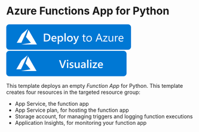 # Azure Functions App for Python

[![Deploy To Azure](https://raw.githubusercontent.com/Azure/azure-quickstart-templates/master/1-CONTRIBUTION-GUIDE/images/deploytoazure.svg?sanitize=true)](https://portal.azure.com/#create/Microsoft.Template/uri/https%3A%2F%2Fraw.githubusercontent.com%2Fimwenyz%2Fazure-functions-python-template%2Fmaster%2Fazuredeploy.json)  [![Visualize](https://raw.githubusercontent.com/Azure/azure-quickstart-templates/master/1-CONTRIBUTION-GUIDE/images/visualizebutton.svg?sanitize=true)](http://armviz.io/#/?load=https%3A%2F%2Fraw.githubusercontent.com%2Fimwenyz%2Fazure-functions-python-template%2Fmaster%2Fazuredeploy.json)

This template deploys an empty *Function App* for Python. This template creates four resources in the targeted resource group:
* App Service, the function app
* App Service plan, for hosting the function app
* Storage account, for managing triggers and logging function executions
* Application Insights, for monitoring your function app